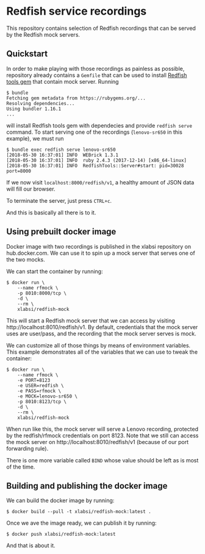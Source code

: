 # Redfish service recordings

This repository contains selection of Redfish recordings that can be served by
the Redfish mock servers.


## Quickstart

In order to make playing with those recordings as painless as possible,
repository already contains a `Gemfile` that can be used to install
[Redfish tools gem][rf-tools] that contain mock server. Running

   [rf-tools]: https://github.com/xlab-si/redfish_tools
               (Redfish tools)

    $ bundle
    Fetching gem metadata from https://rubygems.org/...
    Resolving dependencies...
    Using bundler 1.16.1
    ...

will install Redfish tools gem with dependecies and provide `redfish serve`
command. To start serving one of the recordings (`lenovo-sr650` in this
example), we must run

    $ bundle exec redfish serve lenovo-sr650
    [2018-05-30 16:37:01] INFO  WEBrick 1.3.1
    [2018-05-30 16:37:01] INFO  ruby 2.4.3 (2017-12-14) [x86_64-linux]
    [2018-05-30 16:37:01] INFO  RedfishTools::Server#start: pid=30028 port=8000

If we now visit `localhost:8000/redfish/v1`, a healthy amount of JSON data
will fill our browser.

To terminate the server, just press `CTRL+c`.

And this is basically all there is to it.


## Using prebuilt docker image

Docker image with two recordings is published in the xlabsi repository on
hub.docker.com. We can use it to spin up a mock server that serves one of the
two mocks.

We can start the container by running:

    $ docker run \
        --name rfmock \
        -p 8010:8000/tcp \
        -d \
        --rm \
        xlabsi/redfish-mock

This will start a Redfish mock server that we can access by visiting
http://localhost:8010/redfish/v1. By default, credentials that the mock server
uses are user/pass, and the recording that the mock server serves is mock.

We can customize all of those things by means of environment variables. This
example demonstrates all of the variables that we can use to tweak the
container:

    $ docker run \
        --name rfmock \
        -e PORT=8123
        -e USER=redfish \
        -e PASS=rfmock \
        -e MOCK=lenovo-sr650 \
        -p 8010:8123/tcp \
        -d \
        --rm \
        xlabsi/redfish-mock

When run like this, the mock server will serve a Lenovo recording, protected
by the redfish/rfmock credentials on port 8123. Note that we still can access
the mock server on http://localhost:8010/redfish/v1 (because of our port
forwarding rule).

There is one more variable called `BIND` whose value should be left as is most
of the time.


## Building and publishing the docker image

We can build the docker image by running:

    $ docker build --pull -t xlabsi/redfish-mock:latest .

Once we ave the image ready, we can publish it by running:

    $ docker push xlabsi/redfish-mock:latest

And that is about it.
